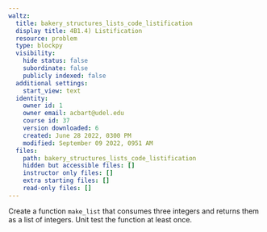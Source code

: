 ```yaml
---
waltz:
  title: bakery_structures_lists_code_listification
  display title: 4B1.4) Listification
  resource: problem
  type: blockpy
  visibility:
    hide status: false
    subordinate: false
    publicly indexed: false
  additional settings:
    start_view: text
  identity:
    owner id: 1
    owner email: acbart@udel.edu
    course id: 37
    version downloaded: 6
    created: June 28 2022, 0300 PM
    modified: September 09 2022, 0951 AM
  files:
    path: bakery_structures_lists_code_listification
    hidden but accessible files: []
    instructor only files: []
    extra starting files: []
    read-only files: []
---
```

Create a function <code>make_list</code> that consumes three integers and returns them as a list of integers. Unit test the function at least once.